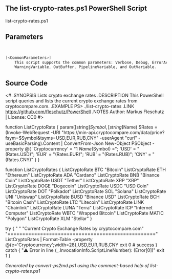 ## The list-crypto-rates.ps1 PowerShell Script

list-crypto-rates.ps1 


## Parameters
```powershell


[<CommonParameters>]
    This script supports the common parameters: Verbose, Debug, ErrorAction, ErrorVariable, WarningAction, 
    WarningVariable, OutBuffer, PipelineVariable, and OutVariable.
```

## Source Code
<#
.SYNOPSIS
	Lists crypto exchange rates
.DESCRIPTION
	This PowerShell script queries and lists the current crypto exchange rates from cryptocompare.com.
.EXAMPLE
	PS> ./list-crypto-rates
.LINK
	https://github.com/fleschutz/PowerShell
.NOTES
	Author: Markus Fleschutz | License: CC0
#>

function ListCryptoRate { param([string]$Symbol, [string]$Name)
	$Rates = (Invoke-WebRequest -URI "https://min-api.cryptocompare.com/data/price?fsym=$Symbol&tsyms=USD,EUR,RUB,CNY" -userAgent "curl" -useBasicParsing).Content | ConvertFrom-Json
	New-Object PSObject -property @{ 'Cryptocurrency' = "1 $Name ($Symbol) ="; 'USD' = "$($Rates.USD)"; 'EUR' = "$($Rates.EUR)"; 'RUB' = "$($Rates.RUB)"; 'CNY' = "$($Rates.CNY)" }
}

function ListCryptoRates { 
	ListCryptoRate BTC   "Bitcoin"
	ListCryptoRate ETH   "Ethereum"
	ListCryptoRate ADA   "Cardano"
	ListCryptoRate BNB   "Binance Coin"
	ListCryptoRate USDT  "Tether"
	ListCryptoRate XRP   "XRP"
	ListCryptoRate DOGE  "Dogecoin"
	ListCryptoRate USDC  "USD Coin"
	ListCryptoRate DOT   "Polkadot"
	ListCryptoRate SOL   "Solana"
	ListCryptoRate UNI   "Uniswap"
	ListCryptoRate BUSD  "Binance USD"
	ListCryptoRate BCH   "Bitcoin Cash"
	ListCryptoRate LTC   "Litecoin"
	ListCryptoRate LINK  "Chainlink"
	ListCryptoRate LUNA  "Terra"
	ListCryptoRate ICP   "Internet Computer"
	ListCryptoRate WBTC  "Wrapped Bitcoin"
	ListCryptoRate MATIC "Polygon"
	ListCryptoRate XLM   "Stellar"
}

try {
	" "
	"Current Crypto Exchange Rates by cryptocompare.com"
	"=================================================="
	ListCryptoRates | Format-Table -property @{e='Cryptocurrency';width=28},USD,EUR,RUB,CNY
	exit 0 # success
} catch {
	"⚠️ Error in line $($_.InvocationInfo.ScriptLineNumber): $($Error[0])"
	exit 1
}

*Generated by convert-ps2md.ps1 using the comment-based help of list-crypto-rates.ps1*
